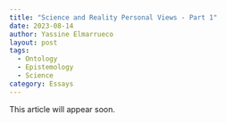 ```yaml
---
title: "Science and Reality Personal Views - Part 1"
date: 2023-08-14
author: Yassine Elmarrueco
layout: post
tags:
  - Ontology
  - Epistemology
  - Science
category: Essays
---
```


This article will appear soon.
